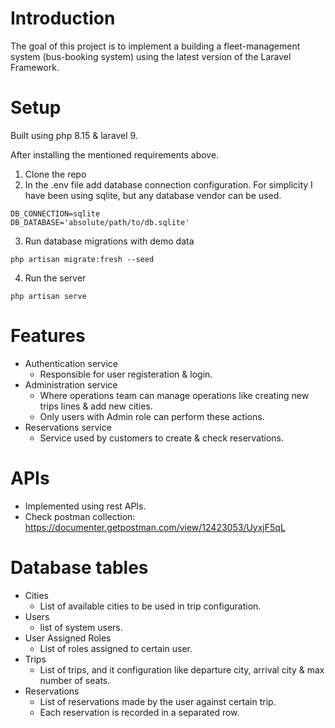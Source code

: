 # Introduction
The goal of this project is to implement a building a fleet-management system (bus-booking
system) using the latest version of the Laravel Framework.

# Setup

Built using php 8.15 & laravel 9. 

After installing the mentioned requirements above.

1. Clone the repo
2. In the .env file add database connection configuration. For simplicity I have been using sqlite, but any database vendor can be used.
```
DB_CONNECTION=sqlite
DB_DATABASE='absolute/path/to/db.sqlite'
```
3. Run database migrations with demo data
```
php artisan migrate:fresh --seed
```
4. Run the server
```
php artisan serve
```

# Features
* Authentication service
    * Responsible for user registeration & login.
* Administration service
    * Where operations team can manage operations like creating new trips lines & add new cities.
    * Only users with Admin role can perform these actions.
* Reservations service
    * Service used by customers to create & check reservations.

# APIs
* Implemented using rest APIs.
* Check postman collection: https://documenter.getpostman.com/view/12423053/UyxjF5qL

# Database tables
* Cities
    * List of available cities to be used in trip configuration.
* Users
    * list of system users.
* User Assigned Roles
    * List of roles assigned to certain user.
* Trips
    * List of trips, and it configuration like departure city, arrival city & max number of seats.
* Reservations
    * List of reservations made by the user against certain trip.
    * Each reservation is recorded in a separated row.
